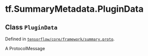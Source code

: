 <div itemscope itemtype="http://developers.google.com/ReferenceObject">
<meta itemprop="name" content="tf.SummaryMetadata.PluginData" />
<meta itemprop="path" content="Stable" />
</div>

# tf.SummaryMetadata.PluginData

## Class `PluginData`





Defined in [`tensorflow/core/framework/summary.proto`](/code/stable/tensorflow/core/framework/summary.proto).

A ProtocolMessage

